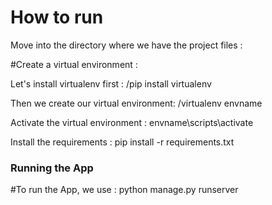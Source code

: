 # How to run

Move into the directory where we have the project files : 



#Create a virtual environment :

Let's install virtualenv first :
/pip install virtualenv

Then we create our virtual environment:
/virtualenv envname

Activate the virtual environment :
envname\scripts\activate

Install the requirements :
pip install -r requirements.txt


### Running the App

#To run the App, we use :
python manage.py runserver
